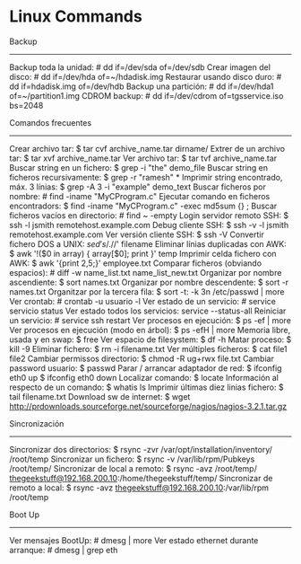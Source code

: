 Linux Commands
=========================================================================================================================

Backup
***********************************************************************************************

Backup toda la unidad: # dd if=/dev/sda of=/dev/sdb
Crear imagen del disco: # dd if=/dev/hda of=~/hdadisk.img
Restaurar usando disco duro: # dd if=hdadisk.img of=/dev/hdb
Backup una partición: # dd if=/dev/hda1 of=~/partition1.img
CDROM backup: # dd if=/dev/cdrom of=tgsservice.iso bs=2048


Comandos frecuentes
************************************************************************************************

Crear archivo tar: $ tar cvf archive_name.tar dirname/
Extrer de un archivo tar: $ tar xvf archive_name.tar
Ver archivo tar: $ tar tvf archive_name.tar
Buscar string en un fichero: $ grep -i "the" demo_file
Buscar string en ficheros recursivamente: $ grep -r "ramesh" *
Imprimir string encontrado, máx. 3 línias: $ grep -A 3 -i "example" demo_text
Buscar ficheros por nombre: # find -iname "MyCProgram.c"
Ejecutar comando en ficheros encontradors: $ find -iname "MyCProgram.c" -exec md5sum {} \;
Buscar ficheros vacíos en directorio: # find ~ -empty
Login servidor remoto SSH: $ ssh -l jsmith remotehost.example.com
Debug cliente SSH: $ ssh -v -l jsmith remotehost.example.com
Ver versión cliente SSH: $ ssh -V
Convertir fichero DOS a UNIX: $sed 's/.$//' filename
Eliminar línias duplicadas con AWK: $ awk '!($0 in array) { array[$0]; print }' temp
Imprimir celda fichero con AWK: $ awk '{print $2,$5;}' employee.txt
Comparar ficheros (obviando espacios): # diff -w name_list.txt name_list_new.txt
Organizar por nombre ascendiente: $ sort names.txt
Organizar por nombre descendente: $ sort -r names.txt
Organitzar por la tercera fila: $ sort -t: -k 3n /etc/passwd | more
Ver crontab: # crontab -u usuario -l
Ver estado de un servicio: # service servicio status
Ver estado todos los servicios: service --status-all
Reiniciar un servicio: # service ssh restart
Ver procesos en ejecución: $ ps -ef | more
Ver procesos en ejecución (modo en árbol): $ ps -efH | more
Memoria libre, usada y en swap: $ free
Ver espacio de filesystem: $ df -h
Matar proceso: $ kill -9
Eliminar fichero: $ rm -i filename.txt
Ver múltiples ficheros: $ cat file1 file2
Cambiar permissos directorio: $ chmod -R ug+rwx file.txt
Cambiar password usuario: $ passwd
Parar / arrancar adaptador de red: $ ifconfig eth0 up      $ ifconfig eth0 down
Localizar comando: $ locate
Información al respecto de un comando: $ whatis ls
Imprimir últimas diez linias fichero: $ tail filename.txt
Download sw de internet: $ wget http://prdownloads.sourceforge.net/sourceforge/nagios/nagios-3.2.1.tar.gz

Sincronización
***********************************************************************************************************

Sincronizar dos directorios: $ rsync -zvr /var/opt/installation/inventory/ /root/temp
Sincronizar un fichero: $ rsync -v /var/lib/rpm/Pubkeys /root/temp/
Sincronizar de local a remoto: $ rsync -avz /root/temp/ thegeekstuff@192.168.200.10:/home/thegeekstuff/temp/
Sincronizar de remoto a local: $ rsync -avz thegeekstuff@192.168.200.10:/var/lib/rpm /root/temp


Boot Up
**************************************************************************************************************
Ver mensajes BootUp: # dmesg | more
Ver estado ethernet durante arranque: # dmesg  | grep eth




